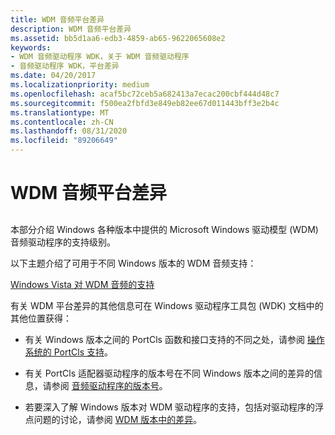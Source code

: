 ```yaml
---
title: WDM 音频平台差异
description: WDM 音频平台差异
ms.assetid: bb5d1aa6-edb3-4859-ab65-9622065608e2
keywords:
- WDM 音频驱动程序 WDK，关于 WDM 音频驱动程序
- 音频驱动程序 WDK，平台差异
ms.date: 04/20/2017
ms.localizationpriority: medium
ms.openlocfilehash: acaf5bc72ceb5a682413a7ecac200cbf444d48c7
ms.sourcegitcommit: f500ea2fbfd3e849eb82ee67d011443bff3e2b4c
ms.translationtype: MT
ms.contentlocale: zh-CN
ms.lasthandoff: 08/31/2020
ms.locfileid: "89206649"
---
```

# <a name="wdm-audio-platform-differences"></a>WDM 音频平台差异


## <span id="wdm_audio_platform_differences"></span><span id="WDM_AUDIO_PLATFORM_DIFFERENCES"></span>


本部分介绍 Windows 各种版本中提供的 Microsoft Windows 驱动模型 (WDM) 音频驱动程序的支持级别。

以下主题介绍了可用于不同 Windows 版本的 WDM 音频支持：

[Windows Vista 对 WDM 音频的支持](windows-vista-support-for-wdm-audio.md)

有关 WDM 平台差异的其他信息可在 Windows 驱动程序工具包 (WDK) 文档中的其他位置获得：

-   有关 Windows 版本之间的 PortCls 函数和接口支持的不同之处，请参阅 [操作系统的 PortCls 支持](portcls-support-by-operating-system.md)。

-   有关 PortCls 适配器驱动程序的版本号在不同 Windows 版本之间的差异的信息，请参阅 [音频驱动程序的版本号](version-numbers-for-audio-drivers.md)。

-   若要深入了解 Windows 版本对 WDM 驱动程序的支持，包括对驱动程序的浮点问题的讨论，请参阅 [WDM 版本中的差异](../kernel/differences-in-wdm-versions.md)。

 

